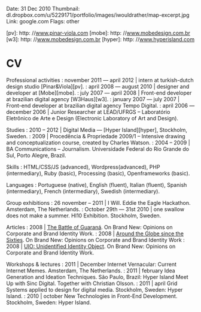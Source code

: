 Date:  31 Dec 2010
Thumbnail: dl.dropbox.com/u/5229171/portfolio/images/iwouldrather/map-excerpt.jpg
Link: google.com
Flags: other

[pv]: http: //www.pinar-viola.com
[mobe]:  http: //www.mobedesign.com.br
[w3]: http: //www.mobedesign.com.br
[hyper]:  http: //www.hyperisland.com

# CV

Professional activities
: november 2011 — april 2012 \| intern at turkish-dutch design studio [Pinar&Viola][pv].
: april 2008 — august 2010 \| designer and developer at [Mobe][mobe].
: july 2007 — april 2008 \| Front-end developer at brazilian digital agency [W3Haus][w3].
: january 2007 — july 2007 \| Front-end developer at brazilian digital agency Tempo Digital.
: april 2006 — december 2006 \| Junior Researcher at LEAD/UFRGS – Laboratório Eletrônico de Arte e Design (Electronic Laboratory of Art and Design).

Studies
: 2010 – 2012 \| Digital Media — [Hyper Island][hyper], Stockholm, Sweden.
: 2009 \| Procedência & Propriedade 2009/1 – Intensive drawing and conceptualization course, created by Charles Watson.
: 2004 – 2009 \| BA Communications – Journalism. Universidade Federal do Rio Grande do Sul, Porto Alegre, Brazil.


Skills
: HTML/CSS/JS (advanced), Wordpress(advanced), PHP (intermediary), Ruby (basic), Processing (basic), Openframeworks (basic).

Languages
: Portuguese (native), English (fluent), Italian (fluent), Spanish (intermediary), French (intermediary), Swedish (intermediary).

Group exhibitions
: 26 november – 2011 \| I Will. Eddie the Eagle Hackathon. Amsterdam, The Netherlands.
: October 29th — 31st 2010 \| one swallow does not make a summer. HI10 Exhibition. Stockholm, Sweden.


Articles
: 2008 \| <a href="http: //www.underconsideration.com/brandnew/archives/the_battle_of_guaran.php">The Battle of Guaraná</a>. On Brand New:  Opinions on Corporate and Brand Identity Work.
: 2008 \| <a href="http: //www.underconsideration.com/brandnew/archives/around_the_globe_since_the_six.php">Around the Globe since the Sixties</a>. On Brand New:  Opinions on Corporate and Brand Identity Work
: 2008 \| <a href="http: //www.underconsideration.com/brandnew/archives/uio_unidentified_identity_obje.php">UIO:  Unidentified Identity Object</a>. On Brand New:  Opinions on Corporate and Brand Identity Work.

Workshops & lectures
: 2011 \| December Internet Vernacular:  Current Internet Memes. Amsterdam, The Netherlands.
: 2011 \| february Idea Generation and Ideation Techniques. São Paulo, Brazil:  Hyper Island Meet Up with Sinc Digital. Together with Christian Olsson.
: 2011 \| april Grid Systems applied to design for digital media. Stockholm, Sweden:  Hyper Island.
: 2010 \| october New Technologies in Front-End Development. Stockholm, Sweden:  Hyper Island.
